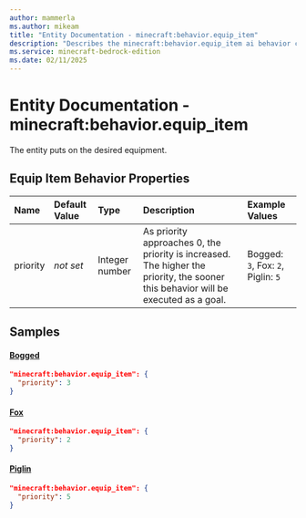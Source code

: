 ```yaml
---
author: mammerla
ms.author: mikeam
title: "Entity Documentation - minecraft:behavior.equip_item"
description: "Describes the minecraft:behavior.equip_item ai behavior component"
ms.service: minecraft-bedrock-edition
ms.date: 02/11/2025 
---
```


# Entity Documentation - minecraft:behavior.equip_item

The entity puts on the desired equipment.


## Equip Item Behavior Properties

|Name       |Default Value |Type |Description |Example Values |
|:----------|:-------------|:----|:-----------|:------------- |
| priority | *not set* | Integer number | As priority approaches 0, the priority is increased. The higher the priority, the sooner this behavior will be executed as a goal. | Bogged: `3`, Fox: `2`, Piglin: `5` | 

## Samples

#### [Bogged](https://github.com/Mojang/bedrock-samples/tree/preview/behavior_pack/entities/bogged.json)


```json
"minecraft:behavior.equip_item": {
  "priority": 3
}
```

#### [Fox](https://github.com/Mojang/bedrock-samples/tree/preview/behavior_pack/entities/fox.json)


```json
"minecraft:behavior.equip_item": {
  "priority": 2
}
```

#### [Piglin](https://github.com/Mojang/bedrock-samples/tree/preview/behavior_pack/entities/piglin.json)


```json
"minecraft:behavior.equip_item": {
  "priority": 5
}
```
